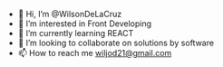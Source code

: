 - 👋 Hi, I’m @WilsonDeLaCruz
- 👀 I’m interested in Front Developing
- 🌱 I’m currently learning REACT
- 💞️ I’m looking to collaborate on solutions by software
- 📫 How to reach me wiljod21@gmail.com

<!---
WilsonDeLaCruz/WilsonDeLaCruz is a ✨ special ✨ repository because its `README.md` (this file) appears on your GitHub profile.
You can click the Preview link to take a look at your changes.
--->
